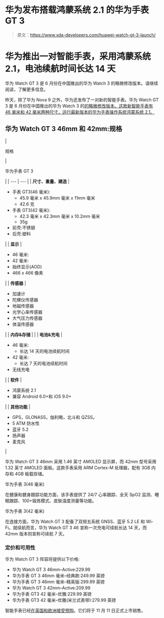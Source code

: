 # 华为发布搭载鸿蒙系统 2.1 的华为手表 GT 3

> 原文：<https://www.xda-developers.com/huawei-watch-gt-3-launch/>

# 华为推出一对智能手表，采用鸿蒙系统 2.1，电池续航时间长达 14 天

华为 Watch GT 3 是 6 月份在中国推出的华为 Watch 3 的略微修改版本。请继续阅读，了解更多信息。

昨天，除了华为 Nova 9 之外，华为还发布了一对新的智能手表。华为 Watch GT 3 是 6 月份在中国推出的华为 Watch 3 的[的略微修改版本。这款新智能手表有 46 毫米和 42 毫米两种尺寸，运行最新版本的华为手表操作系统鸿蒙系统 2.1。](https://www.xda-developers.com/huawei-watch-3-pro/)

## 华为 Watch GT 3 46mm 和 42mm:规格

| 

规格

 | 

华为手表 GT 3

 |
| --- | --- |
| **尺寸、重量、建造** | 

*   手表 GT3(46 毫米):
    *   45.9 毫米 x 45.9mm 毫米 x 11mm 毫米
    *   42.6 克
*   手表 GT3(42 毫米):
    *   42.3 毫米 x 42.3mm 毫米 x 10.2mm 毫米
    *   35g
*   前壳:不锈钢
*   后壳:塑料

 |
| **显示** | 

*   46 毫米:
*   42 毫米:
*   始终显示(AOD)
*   466 x 466 像素

 |
| **传感器** | 

*   加速计
*   陀螺仪传感器
*   地磁传感器
*   光学心率传感器
*   大气压力传感器
*   体温传感器

 |
| **内存&存储** |  |
| **电池&充电** | 

*   46 毫米:
    *   长达 14 天的电池续航时间
*   42 毫米:
    *   长达 7 天的电池续航时间
*   无线充电

 |
| **软件** | 

*   鸿蒙系统 2.1
*   兼容 Android 6.0+和 iOS 9.0+

 |
| **其他功能** | 

*   GPS，GLONASS，伽利略，北斗和 QZSS。
*   5 ATM 防水性
*   蓝牙 5.2
*   扬声器
*   麦克风

 |

华为 Watch GT 3 46mm 采用 1.46 英寸 AMOLED 显示屏，而 42mm 型号采用 1.32 英寸 AMOLED 面板。这款手表采用 ARM Cortex-M 处理器，配有 3GB 内存和 4GB 板载存储。

华为手表 3(46 毫米)

在健康和健身跟踪功能方面，该手表提供了 24/7 心率跟踪、全天 SpO2 监测、睡眠跟踪、100+锻炼模式、皮肤温度测量等功能。

华为手表 3(42 毫米)

在连接方面，华为 Watch GT 3 配备了双频五系统 GNSS、蓝牙 5.2 LE 和 Wi-Fi。就续航而言，华为 Watch GT 3 46 宣称一次充电可续航长达 14 天，而 42mm 版本则宣称可续航 7 天。

### 定价和可用性

华为 Watch GT 3 阵容将提供以下价格:

*   华为 Watch GT 3 46mm–Active:229.99
*   华为手表 GT 3 46mm 毫米–经典款:249.99 英镑
*   华为手表 GT 3 46mm 毫米–精英版:299.99 英镑
*   华为 Watch GT 3 42mm–Active:209.99
*   华为手表 GT3 42 毫米–优雅:229.99 英镑
*   华为手表 GT3 42 毫米–优雅(米兰式表带):279.99 英镑

智能手表已经[在英国和欧洲接受预购](https://consumer.huawei.com/uk/wearables/watch-gt3/)。它们将于 11 月 11 日正式上市销售。